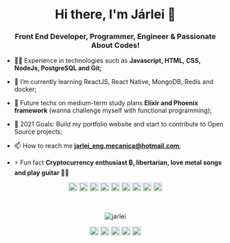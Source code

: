 <h1 align="center">Hi there, I'm Járlei 👋</h1>
<h3 align="center">Front End Developer, Programmer, Engineer & Passionate About Codes!</h3>

- 👨‍💻 Experience in technologies such as **Javascript, HTML, CSS, NodeJs, PostgreSQL and Git;**

- 🌱 I’m currently learning ReactJS, React Native, MongoDB, Redis and docker;

- 🚀 Future techs on medium-term study plans **Elixir and Phoenix framework** (wanna challenge myself with functional programming);

- 🥅 2021 Goals: Build my portfolio website and start to contribute to Open Source projects;

- 📫 How to reach me **jarlei_eng.mecanica@hotmail.com**;

- ⚡ Fun fact **Cryptocurrency enthusiast ₿, libertarian, love metal songs and play guitar 🎸😜**


<p align="center">
<img src="https://devicons.github.io/devicon/devicon.git/icons/react/react-original-wordmark.svg" alt="react" width="20" height="20"/>
<img src="https://devicons.github.io/devicon/devicon.git/icons/css3/css3-original-wordmark.svg" alt="css3"  width="20" height="20"/>
<img src="https://devicons.github.io/devicon/devicon.git/icons/html5/html5-original-wordmark.svg" alt="html5"  width="20" height="20"/>
<img src="https://devicons.github.io/devicon/devicon.git/icons/javascript/javascript-original.svg" alt="javascript" width="20" height="20"/>
<img src="https://devicons.github.io/devicon/devicon.git/icons/postgresql/postgresql-original-wordmark.svg" alt="postgresql" width="20" height="20"/>
<img src="https://devicons.github.io/devicon/devicon.git/icons/nodejs/nodejs-original.svg" alt="nodejs" width="20" height="20"/>
<img src="https://devicons.github.io/devicon/devicon.git/icons/git/git-original.svg" alt="nodejs" width="20" height="20"/>
<img src="https://devicon.dev/devicon.git/icons/redis/redis-original.svg" alt="nodejs" width="20" height="20"/>
<img src="https://devicon.dev/devicon.git/icons/docker/docker-original.svg" alt="nodejs" width="20" height="20"/>
</p>
<br>
<p align="center">
<img src="https://github-readme-stats.vercel.app/api?username=jarlei3m&show_icons=true" alt="jarlei"/> 
</p>

<p align="center">
<a href="https://twitter.com/https://twitter.com/VanaheimEng" target="blank"><img align="center" src="https://cdn.jsdelivr.net/npm/simple-icons@3.0.1/icons/twitter.svg" alt="jarlei" height="20" width="20" /></a>
<a href="https://linkedin.com/in/jarleirodrigues" target="blank"><img align="center" src="https://cdn.jsdelivr.net/npm/simple-icons@3.0.1/icons/linkedin.svg" alt="jarlei" height="20" width="20" /></a>
<a href="https://codesandbox.com/jarlei3m" target="blank"><img align="center" src="https://cdn.jsdelivr.net/npm/simple-icons@3.0.1/icons/codesandbox.svg" alt="jarlei" height="20" width="20" /></a>
<a href="https://fb.com/jarlei.rodrigues" target="blank"><img align="center" src="https://cdn.jsdelivr.net/npm/simple-icons@3.0.1/icons/facebook.svg" alt="jarlei" height="20" width="20" /></a>
<a href="https://instagram.com/rodrigues.jarlei" target="blank"><img align="center" src="https://cdn.jsdelivr.net/npm/simple-icons@3.0.1/icons/instagram.svg" alt="jarlei" height="20" width="20" /></a>
</p>
